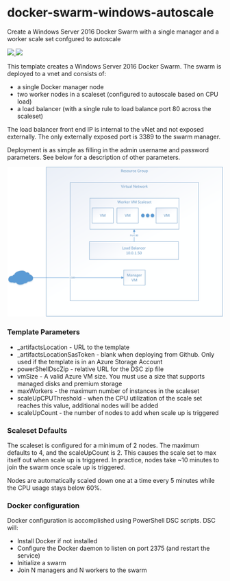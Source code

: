 # docker-swarm-windows-autoscale

Create a Windows Server 2016 Docker Swarm with a single manager and a worker scale set confgured to autoscale

<a href="https://portal.azure.com/#create/Microsoft.Template/uri/https%3A%2F%2Fraw.githubusercontent.com%2FRedPointCR%2Fazure-templates%2Fmaster%2Fdocker-swarm-windows-autoscale%2Fazuredeploy.json" target="_blank">
    <img src="http://azuredeploy.net/deploybutton.png"/>
</a>
<a href="http://armviz.io/#/?load=https%3A%2F%2Fraw.githubusercontent.com%2FRedPointCR%2Fazure-templates%2Fmaster%2Fdocker-swarm-windows-autoscale%2Fazuredeploy.json" target="_blank">
    <img src="http://armviz.io/visualizebutton.png"/>
</a>

This template creates a Windows Server 2016 Docker Swarm. The swarm is deployed to a vnet and consists of: 
 * a single Docker manager node 
 * two worker nodes in a scaleset (configured to autoscale based on CPU load)
 * a load balancer (with a single rule to load balance port 80 across the scaleset)

The load balancer front end IP is internal to the vNet and not exposed externally. 
The only externally exposed port is 3389 to the swarm manager.

Deployment is as simple as filling in the admin username and password parameters. See below for a description of other parameters.

![Deployment Overview - Windows Swarm](https://raw.githubusercontent.com/RedpointCR/azure-templates/master/docker-swarm-windows-autoscale/docker-windows-swarm-autoscale.png)


### Template Parameters
 * _artifactsLocation - URL to the template
 * _artifactsLocationSasToken - blank when deploying from Github. Only used if the template is in an Azure Storage Account
 * powerShellDscZip - relative URL for the DSC zip file
 * vmSize - A valid Azure VM size. You must use a size that supports managed disks and premium storage
 * maxWorkers - the maximum number of instances in the scaleset
 * scaleUpCPUThreshold - when the CPU utilization of the scale set reaches this value, additional nodes will be added
 * scaleUpCount - the number of nodes to add when scale up is triggered

### Scaleset Defaults

The scaleset is configured for a minimum of 2 nodes. The maximum defaults to 4, and the scaleUpCount is 2. This causes the scale set to max itself out when scale up is triggered. In practice, nodes take ~10 minutes to join the swarm once scale up is triggered.

Nodes are automatically scaled down one at a time every 5 minutes while the CPU usage stays below 60%.

### Docker configuration

Docker configuration is accomplished using PowerShell DSC scripts. DSC will:
 * Install Docker if not installed
 * Configure the Docker daemon to listen on port 2375 (and restart the service)
 * Initialize a swarm
 * Join N managers and N workers to the swarm